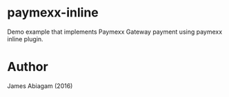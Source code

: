 # paymexx-inline
Demo example that implements Paymexx Gateway payment using paymexx inline plugin.

# Author
James Abiagam (2016)
